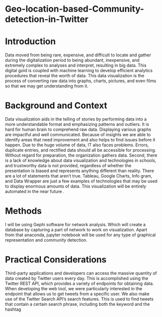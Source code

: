 # Geo-location-based-Community-detection-in-Twitter


# Introduction
Data moved from being rare, expensive, and difficult to locate and gather during the digitalization period to
being abundant, inexpensive, and extremely complex to analyses and interpret, resulting in big data. This digital
gold is coupled with machine learning to develop efficient analytics procedures that reveal the worth of data.
This data visualization is the process of converting raw data into graphs, charts, pictures, and even films so that
we may get understanding from it.

# Background and Context

Data visualization aids in the telling of stories by performing data into a more understandable format and
emphasizing patterns and outliers. It is hard for human brain to comprehend raw data. Displaying various graphs
are impactful and well communicated. Because of insights we are able to identify areas that need improvement
and also helps to find issues before it happen.
Due to the huge volume of data, IT also faces problems. Errors, duplicate entries, and rectified data should all be
accessible for processing. Without regard for preparation, the organization gathers data. Second, there is a lack
of knowledge about data visualization and technologies in schools, and trustworthy data is not provided,
regardless of whether the presentation is biased and represents anything different than reality. There are a lot of
statements that aren’t true. Tableau, Google Charts, Info gram, and Data Wrapper are just a few examples of
technologies that may be used to display enormous amounts of data. This visualization will be entirely
automated in the near future .

# Methods
I will be using Gephi software for network analysis. Which will create a database by capturing a part of network
to work on visualization. Apart from that anaconda, jupyter notebook will be used for any type of graphical
representation and community detection.

# Practical Considerations
Third-party applications and developers can access the massive quantity of data created by Twitter users every
day. This is accomplished using the Twitter REST API, which provides a variety of endpoints for obtaining
data. When developing the web tool, we were particularly interested in the endpoint that allows us to get tweets
from a specific user. We also make use of the Twitter Search API’s search features. This is used to find tweets
that contain a certain search phrase, including both the keyword and the hashtag
